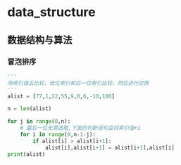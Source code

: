 # data_structure
## 数据结构与算法
### 冒泡排序
```python
'''
用索引值去比较，低位索引和后一位索引比较，然后进行交换
'''
alist = [77,1,22,55,9,0,6,-10,100]

n = len(alist)

for j in range(0,n):
    # 最后一位无需选取,下面的判断语句会将索引值+1
    for i in range(0,n-1-j):
        if alist[i] > alist[i+1]:
            alist[i],alist[i+1] = alist[i+1],alist[i]
print(alist)
```
